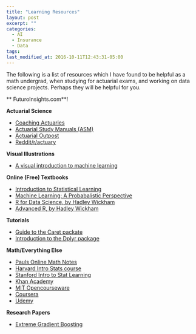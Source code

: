 ```yaml
---
title: "Learning Resources"
layout: post
excerpt: ""
categories:
  - AI
  - Insurance
  - Data
tags:
last_modified_at: 2016-10-11T12:43:31-05:00
---
```



The following is a list of resources which I have found to be helpful as a math undergrad, when studying for actuarial exams, and working on data science projects.  Perhaps they will be helpful for you.

** FuturoInsights.com**!  

**Actuarial Science**

* [Coaching Actuaries](http://coachingactuaries.com/)
* [Actuarial Study Manuals (ASM)](http://www.studymanuals.com/)
* [Actuarial Outpost](http://www.actuarialoutpost.com/)
* [Reddit/r/actuary](https://www.reddit.com/r/actuary/)

**Visual Illustrations**
* [A visual introduction to machine learning](http://www.r2d3.us/visual-intro-to-machine-learning-part-1)

**Online (Free) Textbooks**
* [Introduction to Statistical Learning](http://www-bcf.usc.edu/~gareth/ISL/)
* [Machine Learning: A Probabalistic Perspective](https://doc.lagout.org/science/Artificial%20Intelligence/Machine%20learning/Machine%20Learning_%20A%20Probabilistic%20Perspective%20%5BMurphy%202012-08-24%5D.pdf)
* [R for Data Science, by Hadley Wickham](http://r4ds.had.co.nz/)
* [Advanced R, by Hadley Wickham](http://adv-r.had.co.nz/)

**Tutorials**
* [Guide to the Caret packate](http://topepo.github.io/caret/index.html)
* [Introduction to the Dplyr package](https://cran.r-project.org/web/packages/dplyr/vignettes/dplyr.html)

**Math/Everything Else**
* [Pauls Online Math Notes](http://tutorial.math.lamar.edu/)
* [Harvard Intro Stats course](https://projects.iq.harvard.edu/stat110/home)
* [Stanford Intro to Stat Learning](https://lagunita.stanford.edu/courses/HumanitiesSciences/StatLearning/Winter2016/about)
* [Khan Academy](https://www.khanacademy.org/)
* [MIT Opencourseware](https://ocw.mit.edu/index.htm)
* [Coursera](https://www.coursera.org/)
* [Udemy](https://www.udemy.com/)

**Research Papers**
* [Extreme Gradient Boosting](https://arxiv.org/pdf/1603.02754.pdf)
